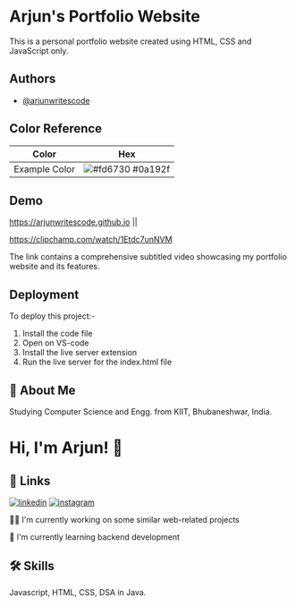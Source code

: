 
# Arjun's Portfolio Website


This is a personal portfolio website created using HTML, CSS and JavaScript only.


## Authors

- [@arjunwritescode](https://www.github.com/arjunwritescode)

## Color Reference

| Color             | Hex                                                                |
| ----------------- | ------------------------------------------------------------------ |
| Example Color | ![#fd6730](https://via.placeholder.com/10/fd6730?text=+) #0a192f |



## Demo
https://arjunwritescode.github.io ||

https://clipchamp.com/watch/1Etdc7unNVM

The link contains a comprehensive subtitled video showcasing my portfolio website and its features.


## Deployment

To deploy this project:-

1) Install the code file
2) Open on VS-code
3) Install the live server extension
4) Run the live server for the index.html file





## 🚀 About Me
Studying Computer Science and Engg. from KIIT, Bhubaneshwar, India.


# Hi, I'm Arjun! 👋


## 🔗 Links

[![linkedin](https://img.shields.io/badge/linkedin-0A66C2?style=for-the-badge&logo=linkedin&logoColor=white)](https://www.linkedin.com/in/arjun-rathore-3a9503244/)
[![instagram](https://img.shields.io/badge/instagram-1DA1F2?style=for-the-badge&logo=instagram&logoColor=rainbow)](https://www.instagram.com/arjunrathor.e/)



👩‍💻 I'm currently working on some similar web-related projects

🧠 I'm currently learning backend development


## 🛠 Skills
Javascript, HTML, CSS, DSA in Java.

